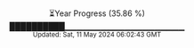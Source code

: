 <p align="center">
⏳Year Progress (35.86 %)<br>
██████████▁▁▁▁▁▁▁▁▁▁▁▁▁▁▁▁▁▁▁▁ <br>
<sub>Updated: Sat, 11 May 2024 06:02:43 GMT</sub>
</p>

